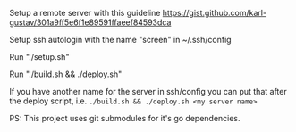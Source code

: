 Setup a remote server with this guideline https://gist.github.com/karl-gustav/301a9ff5e6f1e89591ffaeef84593dca

Setup ssh autologin with the name "screen" in ~/.ssh/config

Run "./setup.sh"

Run "./build.sh && ./deploy.sh"

If you have another name for the server in ssh/config you can put that after the deploy script,
i.e. `./build.sh && ./deploy.sh <my server name>`

PS: This project uses git submodules for it's go dependencies.
